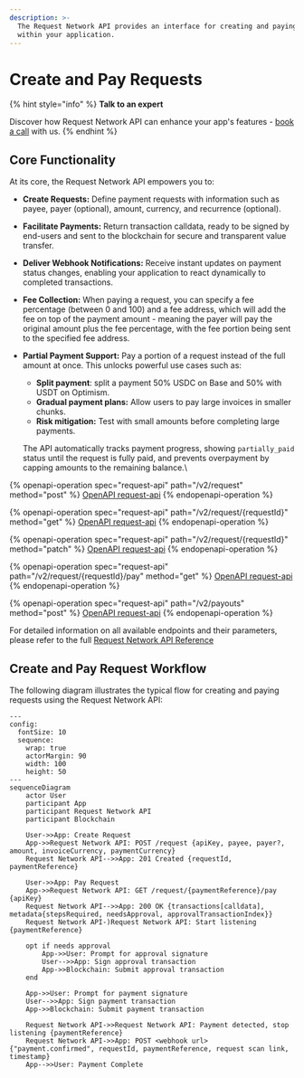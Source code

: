 ```yaml
---
description: >-
  The Request Network API provides an interface for creating and paying requests
  within your application.
---
```


# Create and Pay Requests

{% hint style="info" %}
**Talk to an expert**

Discover how Request Network API can enhance your app's features - [book a call](https://calendly.com/mariana-rn/request-network-demo-docs) with us.
{% endhint %}

## **Core Functionality**

At its core, the Request Network API empowers you to:

* **Create Requests:** Define payment requests with information such as payee, payer (optional), amount, currency, and recurrence (optional).
* **Facilitate Payments:** Return transaction calldata, ready to be signed by end-users and sent to the blockchain for secure and transparent value transfer.
* **Deliver Webhook Notifications:** Receive instant updates on payment status changes, enabling your application to react dynamically to completed transactions.
* **Fee Collection:** When paying a request, you can specify a fee percentage (between 0 and 100) and a fee address, which will add the fee on top of the payment amount - meaning the payer will pay the original amount plus the fee percentage, with the fee portion being sent to the specified fee address.
*   **Partial Payment Support:** Pay a portion of a request instead of the full amount at once. This unlocks powerful use cases such as:

    * **Split payment**: split a payment 50% USDC on Base and 50% with USDT on Optimism.
    * **Gradual payment plans:** Allow users to pay large invoices in smaller chunks.
    * **Risk mitigation:** Test with small amounts before completing large payments.

    The API automatically tracks payment progress, showing `partially_paid` status until the request is fully paid, and prevents overpayment by capping amounts to the remaining balance.\


{% openapi-operation spec="request-api" path="/v2/request" method="post" %}
[OpenAPI request-api](https://api.request.network/open-api/openapi.json)
{% endopenapi-operation %}



{% openapi-operation spec="request-api" path="/v2/request/{requestId}" method="get" %}
[OpenAPI request-api](https://api.request.network/open-api/openapi.json)
{% endopenapi-operation %}

{% openapi-operation spec="request-api" path="/v2/request/{requestId}" method="patch" %}
[OpenAPI request-api](https://api.request.network/open-api/openapi.json)
{% endopenapi-operation %}

{% openapi-operation spec="request-api" path="/v2/request/{requestId}/pay" method="get" %}
[OpenAPI request-api](https://api.request.network/open-api/openapi.json)
{% endopenapi-operation %}

{% openapi-operation spec="request-api" path="/v2/payouts" method="post" %}
[OpenAPI request-api](https://api.request.network/open-api/openapi.json)
{% endopenapi-operation %}

For detailed information on all available endpoints and their parameters, please refer to the full [Request Network API Reference](https://api.request.network/open-api)

## Create and Pay Request Workflow

The following diagram illustrates the typical flow for creating and paying requests using the Request Network API:

```mermaid fullWidth="false"
---
config:
  fontSize: 10
  sequence:
    wrap: true
    actorMargin: 90
    width: 100
    height: 50
---
sequenceDiagram
    actor User
    participant App
    participant Request Network API
    participant Blockchain

    User->>App: Create Request
    App->>Request Network API: POST /request {apiKey, payee, payer?, amount, invoiceCurrency, paymentCurrency}
    Request Network API-->>App: 201 Created {requestId, paymentReference}

    User->>App: Pay Request
    App->>Request Network API: GET /request/{paymentReference}/pay {apiKey}
    Request Network API-->>App: 200 OK {transactions[calldata], metadata{stepsRequired, needsApproval, approvalTransactionIndex}}
    Request Network API-)Request Network API: Start listening {paymentReference}
    
    opt if needs approval 
        App->>User: Prompt for approval signature
        User-->>App: Sign approval transaction
        App->>Blockchain: Submit approval transaction
    end

    App->>User: Prompt for payment signature
    User-->>App: Sign payment transaction
    App->>Blockchain: Submit payment transaction

    Request Network API->>Request Network API: Payment detected, stop listening {paymentReference}
    Request Network API->>App: POST <webhook url> {"payment.confirmed", requestId, paymentReference, request scan link, timestamp}
    App-->>User: Payment Complete
```
